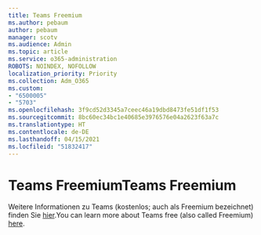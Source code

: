 ```yaml
---
title: Teams Freemium
ms.author: pebaum
author: pebaum
manager: scotv
ms.audience: Admin
ms.topic: article
ms.service: o365-administration
ROBOTS: NOINDEX, NOFOLLOW
localization_priority: Priority
ms.collection: Adm_O365
ms.custom:
- "6500005"
- "5703"
ms.openlocfilehash: 3f9cd52d3345a7ceec46a19dbd8473fe51df1f53
ms.sourcegitcommit: 8bc60ec34bc1e40685e3976576e04a2623f63a7c
ms.translationtype: HT
ms.contentlocale: de-DE
ms.lasthandoff: 04/15/2021
ms.locfileid: "51832417"
---
```

# <a name="teams-freemium"></a><span data-ttu-id="b6623-102">Teams Freemium</span><span class="sxs-lookup"><span data-stu-id="b6623-102">Teams Freemium</span></span>

<span data-ttu-id="b6623-103">Weitere Informationen zu Teams (kostenlos; auch als Freemium bezeichnet) finden Sie [hier](https://docs.microsoft.com/alchemyinsights/teams-freemium).</span><span class="sxs-lookup"><span data-stu-id="b6623-103">You can learn more about Teams free (also called Freemium) [here](https://docs.microsoft.com/alchemyinsights/teams-freemium).</span></span>
